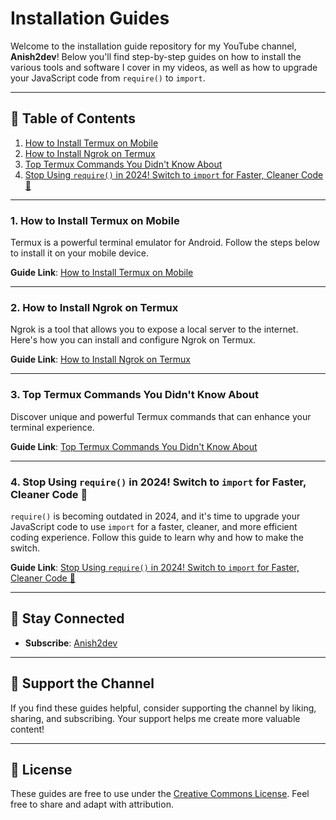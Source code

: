 
# Installation Guides

Welcome to the installation guide repository for my YouTube channel, **Anish2dev**! Below you'll find step-by-step guides on how to install the various tools and software I cover in my videos, as well as how to upgrade your JavaScript code from `require()` to `import`.

---

## 📄 Table of Contents

1. [How to Install Termux on Mobile](#how-to-install-termux-on-mobile)
2. [How to Install Ngrok on Termux](#how-to-install-ngrok-on-termux)
3. [Top Termux Commands You Didn't Know About](#top-termux-commands-you-didnt-know-about)
4. [Stop Using `require()` in 2024! Switch to `import` for Faster, Cleaner Code 🚀](#stop-using-require-in-2024-switch-to-import-for-faster-cleaner-code-)

---

### 1. How to Install Termux on Mobile

Termux is a powerful terminal emulator for Android. Follow the steps below to install it on your mobile device.

**Guide Link**: [How to Install Termux on Mobile](./shorts/Code_On_Your_Phone.md)

---

### 2. How to Install Ngrok on Termux

Ngrok is a tool that allows you to expose a local server to the internet. Here's how you can install and configure Ngrok on Termux.

**Guide Link**: [How to Install Ngrok on Termux](./shorts/How_to_install_Ngrok_on_Termux.md)

---

### 3. Top Termux Commands You Didn't Know About

Discover unique and powerful Termux commands that can enhance your terminal experience.

**Guide Link**: [Top Termux Commands You Didn't Know About](./shorts/30_Commands_That_Every_Dev_Should_Know.md)

---

### 4. Stop Using `require()` in 2024! Switch to `import` for Faster, Cleaner Code 🚀

`require()` is becoming outdated in 2024, and it's time to upgrade your JavaScript code to use `import` for a faster, cleaner, and more efficient coding experience. Follow this guide to learn why and how to make the switch.

**Guide Link**: [Stop Using `require()` in 2024! Switch to `import` for Faster, Cleaner Code 🚀](./guides/Upgr)

---

## 📢 Stay Connected

- **Subscribe**: [Anish2dev](https://www.youtube.com/anish2dev)

---

## 🔧 Support the Channel

If you find these guides helpful, consider supporting the channel by liking, sharing, and subscribing. Your support helps me create more valuable content!

---

## 📝 License

These guides are free to use under the [Creative Commons License](https://creativecommons.org/licenses/by/4.0/). Feel free to share and adapt with attribution.
